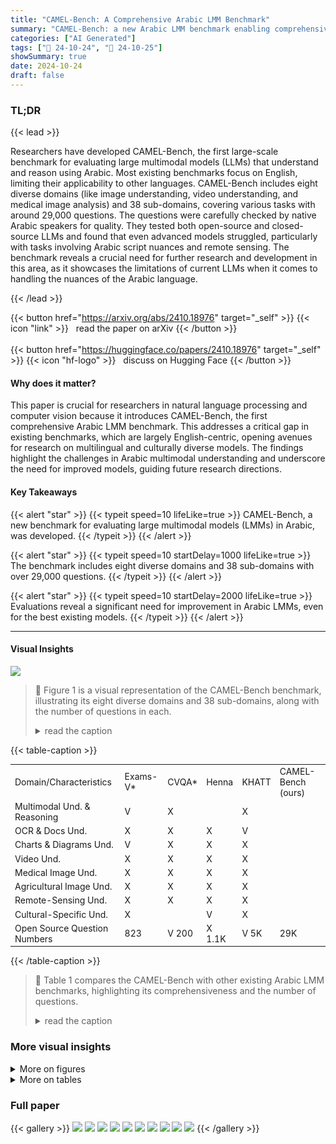 ```yaml
---
title: "CAMEL-Bench: A Comprehensive Arabic LMM Benchmark"
summary: "CAMEL-Bench: a new Arabic LMM benchmark enabling comprehensive evaluation of large multimodal models across eight diverse domains, revealing significant room for improvement even in state-of-the-art m..."
categories: ["AI Generated"]
tags: ["🔖 24-10-24", "🤗 24-10-25"]
showSummary: true
date: 2024-10-24
draft: false
---
```


### TL;DR


{{< lead >}}

Researchers have developed CAMEL-Bench, the first large-scale benchmark for evaluating large multimodal models (LLMs) that understand and reason using Arabic.  Most existing benchmarks focus on English, limiting their applicability to other languages. CAMEL-Bench includes eight diverse domains (like image understanding, video understanding, and medical image analysis) and 38 sub-domains, covering various tasks with around 29,000 questions.  The questions were carefully checked by native Arabic speakers for quality. They tested both open-source and closed-source LLMs and found that even advanced models struggled, particularly with tasks involving Arabic script nuances and remote sensing.  The benchmark reveals a crucial need for further research and development in this area, as it showcases the limitations of current LLMs when it comes to handling the nuances of the Arabic language.

{{< /lead >}}


{{< button href="https://arxiv.org/abs/2410.18976" target="_self" >}}
{{< icon "link" >}} &nbsp; read the paper on arXiv
{{< /button >}}
<br>
<br>
{{< button href="https://huggingface.co/papers/2410.18976" target="_self" >}}
{{< icon "hf-logo" >}} &nbsp; discuss on Hugging Face
{{< /button >}}

#### Why does it matter?
This paper is crucial for researchers in natural language processing and computer vision because it introduces CAMEL-Bench, the first comprehensive Arabic LMM benchmark.  This addresses a critical gap in existing benchmarks, which are largely English-centric, opening avenues for research on multilingual and culturally diverse models. The findings highlight the challenges in Arabic multimodal understanding and underscore the need for improved models, guiding future research directions.
#### Key Takeaways

{{< alert "star" >}}
{{< typeit speed=10 lifeLike=true >}} CAMEL-Bench, a new benchmark for evaluating large multimodal models (LMMs) in Arabic, was developed. {{< /typeit >}}
{{< /alert >}}

{{< alert "star" >}}
{{< typeit speed=10 startDelay=1000 lifeLike=true >}} The benchmark includes eight diverse domains and 38 sub-domains with over 29,000 questions. {{< /typeit >}}
{{< /alert >}}

{{< alert "star" >}}
{{< typeit speed=10 startDelay=2000 lifeLike=true >}} Evaluations reveal a significant need for improvement in Arabic LMMs, even for the best existing models. {{< /typeit >}}
{{< /alert >}}

------
#### Visual Insights



![](figures/figures_1_0.png)

> 🔼 Figure 1 is a visual representation of the CAMEL-Bench benchmark, illustrating its eight diverse domains and 38 sub-domains, along with the number of questions in each.
> <details>
> <summary>read the caption</summary>
> Figure 1. The proposed CAMEL-Bench covers eight diverse and challenging domains: multimodal understanding and reasoning, OCR and documents, charts and diagrams, videos, cultural-specific content, medical images, agricultural images, and remote sensing understanding in Arabic. CAMEL-Bench covers 38 sub-domains with over 29K questions carefully curated by native Arabic speakers to rigorously evaluate essential skills desired in Arabic LMMs.
> </details>







{{< table-caption >}}
<br><table id='4' style='font-size:14px'><tr><td>Domain/Characteristics</td><td>Exams-V*</td><td>CVQA*</td><td>Henna</td><td>KHATT</td><td>CAMEL-Bench (ours)</td></tr><tr><td>Multimodal Und. & Reasoning</td><td>V</td><td>X</td><td></td><td>X</td><td></td></tr><tr><td>OCR & Docs Und.</td><td>X</td><td>X</td><td>X</td><td>V</td><td></td></tr><tr><td>Charts & Diagrams Und.</td><td>V</td><td>X</td><td>X</td><td>X</td><td></td></tr><tr><td>Video Und.</td><td>X</td><td>X</td><td>X</td><td>X</td><td></td></tr><tr><td>Medical Image Und.</td><td>X</td><td>X</td><td>X</td><td>X</td><td></td></tr><tr><td>Agricultural Image Und.</td><td>X</td><td>X</td><td>X</td><td>X</td><td></td></tr><tr><td>Remote-Sensing Und.</td><td>X</td><td>X</td><td>X</td><td>X</td><td></td></tr><tr><td>Cultural-Specific Und.</td><td>X</td><td></td><td>V</td><td>X</td><td></td></tr><tr><td>Open Source Question Numbers</td><td>823</td><td>V 200</td><td>X 1.1K</td><td>V 5K</td><td>29K</td></tr></table>{{< /table-caption >}}

> 🔼 Table 1 compares the CAMEL-Bench with other existing Arabic LMM benchmarks, highlighting its comprehensiveness and the number of questions.
> <details>
> <summary>read the caption</summary>
> Table 1. Comparison of our CAMEL-Bench with existing Arabic LMM benchmarks: Exams-V [13], CVQA [46], Henna[4], and KHATT [34]. Here * denotes that only Arabic part of benchmark is counted.
> </details>



### More visual insights

<details>
<summary>More on figures
</summary>


![](figures/figures_2_0.png)

> 🔼 Figure 1 is a diagram showing the eight diverse domains and 38 sub-domains of the CAMEL-Bench, a comprehensive Arabic LMM benchmark.
> <details>
> <summary>read the caption</summary>
> Figure 1. The proposed CAMEL-Bench covers eight diverse and challenging domains: multimodal understanding and reasoning, OCR and documents, charts and diagrams, videos, cultural-specific content, medical images, agricultural images, and remote sensing understanding in Arabic. CAMEL-Bench covers 38 sub-domains with over 29K questions carefully curated by native Arabic speakers to rigorously evaluate essential skills desired in Arabic LMMs.
> </details>



![](figures/figures_4_0.png)

> 🔼 This figure illustrates the two-path pipeline for filtering and verifying data in the CAMEL-Bench, including manual verification for original Arabic data and automated verification with the Qwen7B model for translated Arabic data.
> <details>
> <summary>read the caption</summary>
> Figure 3. The CAMEL-Bench Filtering and Verification Pipeline consists of two paths: Original Arabic and translated Arabic. For original Arabic (top row), a 20% random sample undergoes manual verification; if errors are below 40%, the data passes; otherwise, the entire sub-category is reviewed. For Translated Arabic (bottom row), We employ Qwen7B model [8] to assess semantic similarity between the original and translated question-answer pairs on fuzzy-basis evaluation. Pairs passing the evaluation proceed, while those that fail undergo manual review. Based on this, data may require Manual Handling for manual re-translation, Refine & Verify for refinement through the model, or Non-Translated Review where the data is re-sent for translation due to the absence of an Arabic version.
> </details>



![](figures/figures_5_0.png)

> 🔼 Figure 4 presents qualitative examples illustrating challenges faced by different closed-weight models across various tasks within the CAMEL-Bench benchmark.
> <details>
> <summary>read the caption</summary>
> Figure 4. Qualitative example highlighting different scenarios where different closed-weight models struggle on CAMEL-Bench. The correct response is shown in green, and the incorrect one in the red box.
> </details>



![](figures/figures_5_1.png)

> 🔼 Figure 5 shows examples of open-source LLMs failing to correctly answer questions about cultural identity, medical images, and agricultural images in Arabic.
> <details>
> <summary>read the caption</summary>
> Figure 5. Qualitative example highlighting different scenarios where different open-weight models struggle on CAMEL-Bench. The correct response is shown in green, and the incorrect one in the red box.
> </details>



</details>




<details>
<summary>More on tables
</summary>


{{< table-caption >}}
<table id='0' style='font-size:14px'><tr><td>Domains</td><td>Sub-Domains</td><td>Source</td><td>Number of Questions</td></tr><tr><td rowspan="10">Multimodal Understanding and Reasoning</td><td>Visual Understanding/ Reasoning</td><td>MME, MMBench, MMT-Bench-MI, SEED, MMMU</td><td>3,971</td></tr><tr><td>Object Hallucination Evaluation</td><td>CountBench, MMT-Bench-MI, POPE</td><td>997</td></tr><tr><td>Math and Logic Reasoning</td><td>MathVista</td><td>531</td></tr><tr><td>Scientific Reasoning</td><td>ScienceQA-IMG, Exams-V</td><td>1,624</td></tr><tr><td>Visual Question Answering</td><td>GQA, VizWiz, VQAv2</td><td>3,840</td></tr><tr><td>InforGrahpics VQA</td><td>AI-Generated (GPT-4o), Pinterest</td><td>120</td></tr><tr><td>Complex Visual Perception</td><td>BLINK</td><td>1,422</td></tr><tr><td>Real-world Spatial Understanding</td><td>RealWorldQA</td><td>624</td></tr><tr><td>Multi-image Understanding</td><td>MMT-Bench-MI, MuirBench</td><td>1,062</td></tr><tr><td>Object-level Perception</td><td>COCO, ImageNet, Mocheg, Snli-Ve</td><td>60</td></tr><tr><td rowspan="9">OCR and Document Understanding</td><td>Scanned Documents (OCR)</td><td>ArabicDatasetOCR</td><td>480</td></tr><tr><td>Scanned Documents (VQA)</td><td>MTVQA</td><td>703</td></tr><tr><td>Scene Text (OCR)</td><td>EvArEST</td><td>1,217</td></tr><tr><td>Books (OCR)</td><td>Historical Arabic Handwritten Text Recognition Dataset</td><td>40</td></tr><tr><td>PowerPoint Slides (OCR)</td><td>ISI-PPT-Dataset</td><td>2,354</td></tr><tr><td>PowerPoint Slides (VQA)</td><td>ISI-PPT-Dataset</td><td>711</td></tr><tr><td>Handwriting (OCR)</td><td>KHATT Line</td><td>1,400</td></tr><tr><td>Newsletters (OCR)</td><td>PATD</td><td>506</td></tr><tr><td>Lines (OCR)</td><td>PATS-01</td><td>520</td></tr><tr><td rowspan="3">Chart and Diagram Understanding</td><td>Charts</td><td>ChartQA</td><td>745</td></tr><tr><td>Diagrams Understanding</td><td>MMMU (diagrams), ICON-QA, AI-Generated, Pinterest, BCE-Arabic</td><td>1,994</td></tr><tr><td>Tables</td><td>BCE-Arabic, Excel</td><td>81</td></tr><tr><td rowspan="3">Video Understanding</td><td>Countries/ Landmarks</td><td>Pexel</td><td>87</td></tr><tr><td>Cultural-Specific Occasions</td><td>Pexel</td><td>24</td></tr><tr><td>General Video Scenes</td><td>Video-MME</td><td>654</td></tr><tr><td rowspan="3">Cultural Specific Understanding</td><td>Celebrities</td><td>arab-celeb-dataset</td><td>444</td></tr><tr><td>Food</td><td>arabic-food-101, Pexel</td><td>347</td></tr><tr><td>Countries/ Landmarks</td><td>Pexel</td><td>494</td></tr><tr><td rowspan="7">Medical Imaging Understanding</td><td>Basic Medical Science</td><td>MMMU, MMMU Pro</td><td>89</td></tr><tr><td>Clinical Medicine</td><td>MMMU, MMMU Pro</td><td>83</td></tr><tr><td>Public Health</td><td>MMMU, MMMU Pro</td><td>87</td></tr><tr><td>Pharmacy</td><td>MMMU, MMMU Pro</td><td>82</td></tr><tr><td>Diagnosis</td><td>MMMU, MMMU Pro</td><td>87</td></tr><tr><td></td><td>MMT-MI-Bench</td><td>78</td></tr><tr><td>Medical Understanding</td><td></td><td>769</td></tr><tr><td>Agricultural Image Understanding</td><td>Agriculture Image Understanding Remote Sensing Understanding</td><td>AgroGPT GeoChat</td><td>709</td></tr><tr><td colspan="3">Remote Sensing Understanding Total</td><td>29,036</td></tr></table>{{< /table-caption >}}
> 🔼 {{ table.description }}
> <details>
> <summary>read the caption</summary>
> {{ table.caption }}
> </details>


> Table 2 details the different data sources and the number of questions used for each of the 38 sub-domains across eight domains in the CAMEL-Bench benchmark.


{{< table-caption >}}
<table id='0' style='font-size:16px'><tr><td>Method</td><td>MM Understanding & Reasoning</td><td>OCR & Document Understanding</td><td>Charts & Diagram Understanding</td><td>Video Understanding</td><td>Cultural Specific Understanding</td><td>Medical Imaging</td><td>Agro Specific</td><td>Remote Sensing Understanding</td></tr><tr><td>GPT-4o</td><td>57.90</td><td>59.11</td><td>73.57</td><td>74.27</td><td>80.86</td><td>49.90</td><td>80.75</td><td>22.85</td></tr><tr><td>GPT-4o-mini</td><td>48.82</td><td>42.89</td><td>64.98</td><td>68.11</td><td>65.92</td><td>47.37</td><td>79.58</td><td>16.93</td></tr><tr><td>Gemini-1.5-Pro</td><td>46.67</td><td>36.59</td><td>47.06</td><td>42.94</td><td>56.24</td><td>33.77</td><td>72.12</td><td>17.07</td></tr><tr><td>Gemini-1.5-Flash</td><td>45.58</td><td>33.59</td><td>48.25</td><td>53.31</td><td>46.54</td><td>42.86</td><td>76.06</td><td>14.95</td></tr><tr><td>Pangea-7B</td><td>40.09</td><td>26.47</td><td>38.87</td><td>49.01</td><td>20.34</td><td>31.99</td><td>74.51</td><td>6.67</td></tr><tr><td>Qwen2-VL-2B</td><td>40.59</td><td>25.68</td><td>27.83</td><td>38.90</td><td>34.27</td><td>29.12</td><td>52.02</td><td>12.56</td></tr><tr><td>Intern VL2-8B</td><td>30.41</td><td>15.91</td><td>30.27</td><td>51.42</td><td>20.88</td><td>29.48</td><td>44.47</td><td>5.36</td></tr><tr><td>LLaVa-NeXt-7B</td><td>26.33</td><td>19.12</td><td>27.56</td><td>44.90</td><td>28.30</td><td>22.54</td><td>42.00</td><td>8.33</td></tr></table>{{< /table-caption >}}
> 🔼 {{ table.description }}
> <details>
> <summary>read the caption</summary>
> {{ table.caption }}
> </details>


> Table 3 compares the performance of seven different large multimodal models (LLMs) across eight diverse domains in the CAMEL-Bench benchmark, highlighting strengths and weaknesses of both closed-source and open-source models.


</details>


### Full paper

{{< gallery >}}
<img src="paper_images/1.png" class="grid-w50 md:grid-w33 xl:grid-w25" />
<img src="paper_images/2.png" class="grid-w50 md:grid-w33 xl:grid-w25" />
<img src="paper_images/3.png" class="grid-w50 md:grid-w33 xl:grid-w25" />
<img src="paper_images/4.png" class="grid-w50 md:grid-w33 xl:grid-w25" />
<img src="paper_images/5.png" class="grid-w50 md:grid-w33 xl:grid-w25" />
<img src="paper_images/6.png" class="grid-w50 md:grid-w33 xl:grid-w25" />
<img src="paper_images/7.png" class="grid-w50 md:grid-w33 xl:grid-w25" />
<img src="paper_images/8.png" class="grid-w50 md:grid-w33 xl:grid-w25" />
<img src="paper_images/9.png" class="grid-w50 md:grid-w33 xl:grid-w25" />
<img src="paper_images/10.png" class="grid-w50 md:grid-w33 xl:grid-w25" />
{{< /gallery >}}